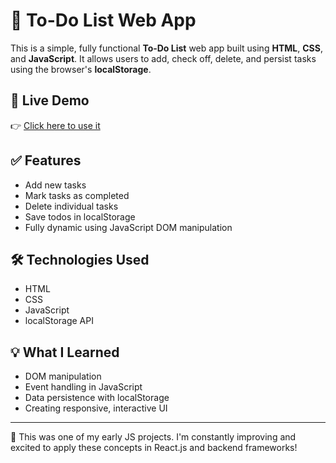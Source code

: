 # 📝 To-Do List Web App

This is a simple, fully functional **To-Do List** web app built using **HTML**, **CSS**, and **JavaScript**. It allows users to add, check off, delete, and persist tasks using the browser's **localStorage**.

## 🚀 Live Demo
👉 [Click here to use it](https://harika-adepu.github.io/Project/)

## ✅ Features
- Add new tasks
- Mark tasks as completed
- Delete individual tasks
- Save todos in localStorage
- Fully dynamic using JavaScript DOM manipulation

## 🛠️ Technologies Used
- HTML
- CSS
- JavaScript
- localStorage API

## 💡 What I Learned
- DOM manipulation
- Event handling in JavaScript
- Data persistence with localStorage
- Creating responsive, interactive UI

---

🙌 This was one of my early JS projects. I'm constantly improving and excited to apply these concepts in React.js and backend frameworks!

